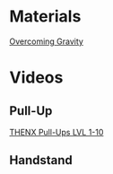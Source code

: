 # Materials

[Overcoming Gravity]()

# Videos

## Pull-Up

[THENX Pull-Ups LVL 1-10](https://youtu.be/hByjG7mymdw)

## Handstand
